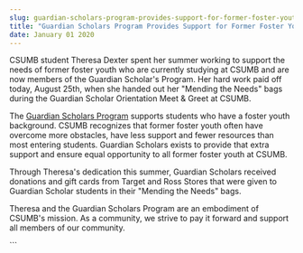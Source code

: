 ```yaml
---
slug: guardian-scholars-program-provides-support-for-former-foster-youth
title: "Guardian Scholars Program Provides Support for Former Foster Youth"
date: January 01 2020
---
```


 
<p>
  CSUMB student Theresa Dexter spent her summer working to support the needs of
  former foster youth who are currently studying at CSUMB and are now members of
  the Guardian Scholar's Program. Her hard work paid off today, August 25th,
  when she handed out her "Mending the Needs" bags during the Guardian Scholar
  Orientation Meet &amp; Greet at CSUMB.
</p>
<p>
  The
  <a href="https://csumb.edu/guardianscholars">Guardian Scholars Program</a>
  supports students who have a foster youth background. CSUMB recognizes that
  former foster youth often have overcome more obstacles, have less support and
  fewer resources than most entering students. Guardian Scholars exists to
  provide that extra support and ensure equal opportunity to all former foster
  youth at CSUMB.
</p>
<p>
  Through Theresa's dedication this summer, Guardian Scholars received donations
  and gift cards from Target and Ross Stores that were given to Guardian Scholar
  students in their "Mending the Needs" bags.
</p>
<p>
  Theresa and the Guardian Scholars Program are an embodiment of CSUMB's
  mission. As a community, we strive to pay it forward and support all members
  of our community.
</p>
```
